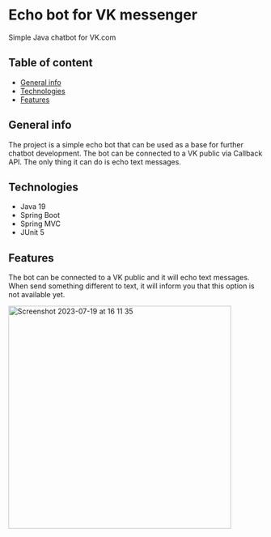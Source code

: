 # Echo bot for VK messenger
Simple Java chatbot for VK.com
## Table of content 

 - [General info](#general-info) 
 - [Technologies](#technologies)
 - [Features](#features)

## General info
The project is a simple echo bot that can be used as a base for further chatbot development. 
The bot can be connected to a VK public via Callback API. The only thing it can do is echo text messages. 

## Technologies
- Java 19 
- Spring Boot
- Spring MVC
- JUnit 5

## Features 
The bot can be connected to a VK public and it will echo text messages. When send something different to text, it will inform you that this option is not available yet. 

<img width="440" alt="Screenshot 2023-07-19 at 16 11 35" src="https://github.com/YanaChe23/vk-bot/assets/103109416/49592587-70cf-4680-9c5d-7fddd922e69a">

